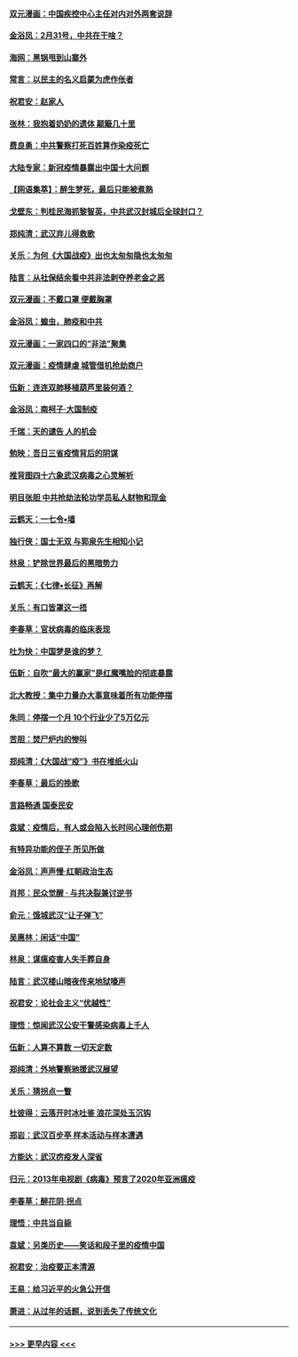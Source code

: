 #### [双元漫画：中国疾控中心主任对内对外两套说辞](../pages/nsc993/n11921994.md?t=03081503) 
#### [金浴凤：2月31号，中共在干啥？](../pages/nsc993/n11922706.md?t=03081503) 
#### [海网：黑锅甩到山寨外](../pages/nsc993/n11922688.md?t=03081503) 
#### [常言：以民主的名义启蒙为虎作伥者](../pages/nsc993/n11922217.md?t=03081503) 
#### [祝君安：赵家人](../pages/nsc993/n11922209.md?t=03081503) 
#### [张林：我抱着奶奶的遗体 颠簸几十里](../pages/nsc993/n11920945.md?t=03081503) 
#### [费良勇：中共警察打死百姓算作染疫死亡](../pages/nsc993/n11919264.md?t=03081503) 
#### [大陆专家：新冠疫情暴露出中国十大问题](../pages/nsc993/n11919187.md?t=03081503) 
#### [【网语集萃】：醉生梦死，最后只能被煮熟](../pages/nsc993/n11918994.md?t=03081503) 
#### [戈壁东：判桂民海抓黎智英，中共武汉封城后全球封口？](../pages/nsc993/n11917982.md?t=03081503) 
#### [郑纯清：武汉弃儿得救歌](../pages/nsc993/n11917881.md?t=03081503) 
#### [关乐：为何《大国战疫》出也太匆匆隐也太匆匆](../pages/nsc993/n11917792.md?t=03081503) 
#### [陆言：从社保结余看中共非法剥夺养老金之恶](../pages/nsc993/n11917084.md?t=03081503) 
#### [双元漫画：不戴口罩 便戴胸罩](../pages/nsc993/n11916447.md?t=03081503) 
#### [金浴凤：蝗虫，肺疫和中共](../pages/nsc993/n11916904.md?t=03081503) 
#### [双元漫画：一家四口的“非法”聚集](../pages/nsc993/n11916378.md?t=03081503) 
#### [双元漫画：疫情肆虐 城管借机抢劫商户](../pages/nsc993/n11916310.md?t=03081503) 
#### [伍新：连连双肺移植葫芦里装何酒？](../pages/nsc993/n11913667.md?t=03081503) 
#### [金浴凤：南柯子·大国制疫](../pages/nsc993/n11913657.md?t=03081503) 
#### [千瑞：天的谴告  人的机会](../pages/nsc993/n11913309.md?t=03081503) 
#### [勉映：吾日三省疫情背后的阴谋](../pages/nsc993/n11913079.md?t=03081503) 
#### [推背图四十六象武汉病毒之心灵解析](../pages/nsc993/n11911761.md?t=03081503) 
#### [明目张胆 中共抢劫法轮功学员私人财物和现金](../pages/nsc993/n11910262.md?t=03081503) 
#### [云鹤天：一七令▪墙](../pages/nsc993/n11910627.md?t=03081503) 
#### [独行侠：国士无双 与郭泉先生相知小记](../pages/nsc993/n11910613.md?t=03081503) 
#### [林泉：铲除世界最后的黑暗势力](../pages/nsc993/n11909320.md?t=03081503) 
#### [云鹤天：《七律▪长征》再解](../pages/nsc993/n11909327.md?t=03081503) 
#### [关乐：有口皆罩这一捂](../pages/nsc993/n11908393.md?t=03081503) 
#### [李春草：官状病毒的临床表现](../pages/nsc993/n11908339.md?t=03081503) 
#### [吐为快：中国梦是谁的梦？](../pages/nsc993/n11906564.md?t=03081503) 
#### [伍新：自吹“最大的赢家”是红魔嘴脸的彻底暴露](../pages/nsc993/n11906407.md?t=03081503) 
#### [北大教授：集中力量办大事意味着所有功能停摆](../pages/nsc993/n11904800.md?t=03081503) 
#### [朱同：停摆一个月 10个行业少了5万亿元](../pages/nsc993/n11904498.md?t=03081503) 
#### [苦胆：焚尸炉内的惨叫](../pages/nsc993/n11904479.md?t=03081503) 
#### [郑纯清：《大国战“疫”》书在堆纸火山](../pages/nsc993/n11904450.md?t=03081503) 
#### [李春草：最后的挽歌](../pages/nsc993/n11904441.md?t=03081503) 
#### [言路畅通 国泰民安](../pages/nsc993/n11904222.md?t=03081503) 
#### [袁斌：疫情后，有人或会陷入长时间心理创伤期](../pages/nsc993/n11901514.md?t=03081503) 
#### [有特异功能的侄子 所见所做](../pages/nsc993/n11901154.md?t=03081503) 
#### [金浴凤：声声慢‧红朝政治生态](../pages/nsc993/n11899553.md?t=03081503) 
#### [肖邦：民众觉醒 · 与共决裂兼讨逆书](../pages/nsc993/n11898435.md?t=03081503) 
#### [俞元：饿城武汉“让子弹飞”](../pages/nsc993/n11898344.md?t=03081503) 
#### [吴惠林：闲话“中国”](../pages/nsc993/n11898182.md?t=03081503) 
#### [林泉：谋瘟疫害人失手葬自身](../pages/nsc993/n11897892.md?t=03081503) 
#### [陆言：武汉楼山暗夜传来地狱嚎声](../pages/nsc993/n11897033.md?t=03081503) 
#### [祝君安：论社会主义“优越性”](../pages/nsc993/n11897005.md?t=03081503) 
#### [理悟：惊闻武汉公安干警感染病毒上千人](../pages/nsc993/n11896947.md?t=03081503) 
#### [伍新：人算不算数 一切天定数](../pages/nsc993/n11893372.md?t=03081503) 
#### [郑纯清：外地警察驰援武汉展望](../pages/nsc993/n11893115.md?t=03081503) 
#### [关乐：猜拐点一瞥](../pages/nsc993/n11893020.md?t=03081503) 
#### [杜彼得：云落开时冰吐鉴 浪花深处玉沉钩](../pages/nsc993/n11892107.md?t=03081503) 
#### [郑岩：武汉百步亭 样本活动与样本遭遇](../pages/nsc993/n11892310.md?t=03081503) 
#### [方能达：武汉疠疫发人深省](../pages/nsc993/n11891376.md?t=03081503) 
#### [归元：2013年电视剧《病毒》预言了2020年亚洲瘟疫](../pages/nsc993/n11891126.md?t=03081503) 
#### [李春草：醉花阴·拐点](../pages/nsc993/n11890567.md?t=03081503) 
#### [理悟：中共当自毙](../pages/nsc993/n11890559.md?t=03081503) 
#### [袁斌：另类历史——笑话和段子里的疫情中国](../pages/nsc993/n11889243.md?t=03081503) 
#### [祝君安：治疫要正本清源](../pages/nsc993/n11889085.md?t=03081503) 
#### [王易：给习近平的火急公开信](../pages/nsc993/n11888225.md?t=03081503) 
#### [萧进：从过年的话题，说到丢失了传统文化](../pages/nsc993/n11887732.md?t=03081503) 

----
#### [ >>> 更早内容 <<< ](../indexes/nsc993-earlier.md)
